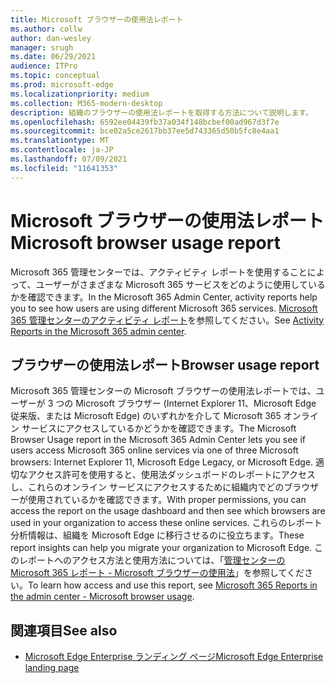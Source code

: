 ```yaml
---
title: Microsoft ブラウザーの使用法レポート
ms.author: collw
author: dan-wesley
manager: srugh
ms.date: 06/29/2021
audience: ITPro
ms.topic: conceptual
ms.prod: microsoft-edge
ms.localizationpriority: medium
ms.collection: M365-modern-desktop
description: 組織のブラウザーの使用法レポートを取得する方法について説明します。
ms.openlocfilehash: 6592ee04439fb37a034f148bcbef00ad967d3f7e
ms.sourcegitcommit: bce02a5ce2617bb37ee5d743365d50b5fc8e4aa1
ms.translationtype: MT
ms.contentlocale: ja-JP
ms.lasthandoff: 07/09/2021
ms.locfileid: "11641353"
---
```

# <a name="microsoft-browser-usage-report"></a><span data-ttu-id="a8aab-103">Microsoft ブラウザーの使用法レポート</span><span class="sxs-lookup"><span data-stu-id="a8aab-103">Microsoft browser usage report</span></span>

<span data-ttu-id="a8aab-104">Microsoft 365 管理センターでは、アクティビティ レポートを使用することによって、ユーザーがさまざまな Microsoft 365 サービスをどのように使用しているかを確認できます。</span><span class="sxs-lookup"><span data-stu-id="a8aab-104">In the Microsoft 365 Admin Center, activity reports help you to see how users are using different Microsoft 365 services.</span></span> <span data-ttu-id="a8aab-105">[Microsoft 365 管理センターのアクティビティ レポート](/microsoft-365/admin/activity-reports/activity-reports?view=o365-worldwide)を参照してください。</span><span class="sxs-lookup"><span data-stu-id="a8aab-105">See [Activity Reports in the Microsoft 365 admin center](/microsoft-365/admin/activity-reports/activity-reports?view=o365-worldwide).</span></span>

## <a name="browser-usage-report"></a><span data-ttu-id="a8aab-106">ブラウザーの使用法レポート</span><span class="sxs-lookup"><span data-stu-id="a8aab-106">Browser usage report</span></span>

<span data-ttu-id="a8aab-107">Microsoft 365 管理センターの Microsoft ブラウザーの使用法レポートでは、ユーザーが 3 つの Microsoft ブラウザー (Internet Explorer 11、Microsoft Edge 従来版、または Microsoft Edge) のいずれかを介して Microsoft 365 オンライン サービスにアクセスしているかどうかを確認できます。</span><span class="sxs-lookup"><span data-stu-id="a8aab-107">The Microsoft Browser Usage report in the Microsoft 365 Admin Center lets you see if users access Microsoft 365 online services via one of three Microsoft browsers: Internet Explorer 11, Microsoft Edge Legacy, or Microsoft Edge.</span></span> <span data-ttu-id="a8aab-108">適切なアクセス許可を使用すると、使用法ダッシュボードのレポートにアクセスし、これらのオンライン サービスにアクセスするために組織内でどのブラウザーが使用されているかを確認できます。</span><span class="sxs-lookup"><span data-stu-id="a8aab-108">With proper permissions, you can access the report on the usage dashboard and then see which browsers are used in your organization to access these online services.</span></span> <span data-ttu-id="a8aab-109">これらのレポート分析情報は、組織を Microsoft Edge に移行させるのに役立ちます。</span><span class="sxs-lookup"><span data-stu-id="a8aab-109">These report insights can help you migrate your organization to Microsoft Edge.</span></span> <span data-ttu-id="a8aab-110">このレポートへのアクセス方法と使用方法については、「[管理センターの Microsoft 365 レポート - Microsoft ブラウザーの使用法](/microsoft-365/admin/activity-reports/browser-usage-report?view=o365-worldwide)」を参照してください。</span><span class="sxs-lookup"><span data-stu-id="a8aab-110">To learn how access and use this report, see [Microsoft 365 Reports in the admin center - Microsoft browser usage](/microsoft-365/admin/activity-reports/browser-usage-report?view=o365-worldwide).</span></span>

## <a name="see-also"></a><span data-ttu-id="a8aab-111">関連項目</span><span class="sxs-lookup"><span data-stu-id="a8aab-111">See also</span></span>

- [<span data-ttu-id="a8aab-112">Microsoft Edge Enterprise ランディング ページ</span><span class="sxs-lookup"><span data-stu-id="a8aab-112">Microsoft Edge Enterprise landing page</span></span>](https://aka.ms/EdgeEnterprise)
